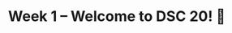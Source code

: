 ---
    title: Week 1 – Welcome to DSC 20! 👋
    weekNumber: 1
    days:
      - date: "Assignments"
        events:
          "**RQ01**{: .label .label-quiz} (due Wed 03/30 08:30 am); [Link to Canvas](https://canvas.ucsd.edu/courses/36691/quizzes) ":
          "**RQ02**{: .label .label-quiz} (due Wed 03/30 08:30 am); [Link to Canvas](https://canvas.ucsd.edu/courses/36691/quizzes) ":
          "**Lab00**{: .label .label-hw} (due Wed 03/30 11:59 pm); [Link to write-up](https://docs.google.com/document/d/17Sy3lvjfTFfB0kD3EhSiQbI4EBT42p2v/edit?usp=sharing&ouid=107493614381741870976&rtpof=true&sd=true) ":
          "**RQ03**{: .label .label-quiz} (due Fri 04/01 08:30 am); [Link to Canvas](https://canvas.ucsd.edu/courses/36691/quizzes) ":
          "**BT01**{: .label .label-hw} (due Sun 04/03 11:59 pm); [Link to write-up](https://docs.google.com/document/d/1wRS9Fl2ZJNCXRgWgJqxuG_S5-j_rbMIvkVz1a8wU0Cs/edit?usp=sharing)":
          "**Lab01**{: .label .label-hw} (due Sun 04/03 11:59 pm); [Link to write-up](https://docs.google.com/document/d/1mJQ4Ly1Kr3DqLZ26tChQQLJH_r54byqHUSMNUn7m9oM/edit?usp=sharing) ": 
          "**HW01**{: .label .label-hw} (due Sun 04/03 11:59 pm); [Link to write-up](https://docs.google.com/document/d/1Ez3UNfkKMM8-DrZKkqpVJ2pN4XQ5xNpn9FAwIg0L3-8/edit?usp=sharing) ":
          "**DQ01**{: .label .label-quiz} (due Sun 04/03 11:59 pm); [Link to Canvas](https://canvas.ucsd.edu/courses/36691/quizzes) ":
      - date: 2022-3-28
        events:
          "**LEC 1**{: .label .label-lecture }[Basic Data Types](https://docs.google.com/presentation/d/1F9TFnocKARSxKi3fV8cMr2s_-lJmy860WBq58-gRav4/edit?usp=sharing)":
          "**READ!**{: .label .label-read } [Think Python(2.1-2.3)](https://www.google.com/url?q=https://greenteapress.com/thinkpython2/thinkpython2.pdf&sa=D&source=editors&ust=1645239131869913&usg=AOvVaw1kQN-BGp5mvUwfEQhqKdGz); [Boolean operations and Short Circuiting](https://www.google.com/url?q=https://docs.google.com/document/d/1pfaVPcZLIbxalIcjXpWg31U-9NkbekjFKb2Usea-SSQ/edit?usp%3Dsharing&sa=D&source=editors&ust=1645239131870184&usg=AOvVaw0sGroWOpsa9w0rluL5zR4U)":
      - date: 2022-3-30
        events:
          "**LEC 2**{: .label .label-lecture } [Variables, Looping](https://docs.google.com/presentation/d/1AZGcz8eNJszWCQmPTVJszXB_non9Gw1lxXEwhsTSmN8/edit?usp=sharing)":
          "**READ!**{: .label .label-read } [For Loop](https://www.google.com/url?q=https://snakify.org/en/lessons/for_loop_range/&sa=D&source=editors&ust=1645239131870581&usg=AOvVaw2TVnu5EDdwMAxg14BrPp3K); [While Loop (Part1)](https://www.google.com/url?q=https://snakify.org/en/lessons/while_loop/&sa=D&source=editors&ust=1645239131870839&usg=AOvVaw1a4GvizbiOmyR3fmHiqRr3)":
    
      - date: 2022-4-1
        events:
          "**LEC 3**{: .label .label-lecture } [None, Doctests](https://docs.google.com/presentation/d/1obanYVrC0xNr71FksNl5uKuxzoBGwwknI5I6YxnZLKc/edit?usp=sharing)":
          "**READ!**{: .label .label-read } [Doctests (till 'Handling Unpredictable Output')](https://www.google.com/url?q=https://pymotw.com/3/doctest/&sa=D&source=editors&ust=1645239131870991&usg=AOvVaw21Vl6tm_tgKT0Y4WZATQsI)":
      - date: 2022-4-1
        events:
          "**DISC 1**{: .label .label-disc} [Discussion 1](https://docs.google.com/presentation/d/1CyiJrhctBsGNhupvuBIlsfUl4SuYgVGKIspxS40nxwE/edit?usp=sharing)":
---